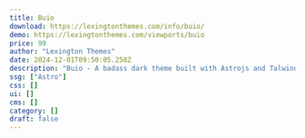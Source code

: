 ```yaml
---
title: Buio
download: https://lexingtonthemes.com/info/buio/
demo: https://lexingtonthemes.com/viewports/buio
price: 99
author: "Lexington Themes"
date: 2024-12-01T09:50:05.258Z
description: "Buio - A badass dark theme built with Astrojs and Talwind CSS for your next project"
ssg: ["Astro"]
css: []
ui: []
cms: []
category: []
draft: false
---
```

